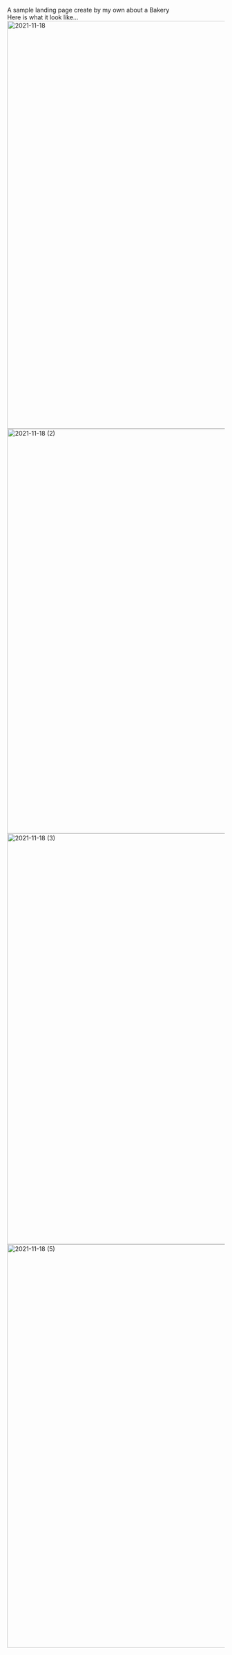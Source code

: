 A sample landing page create by my own about a Bakery <br>
Here is what it look like... <br>
<img width="945" alt="2021-11-18" src="https://user-images.githubusercontent.com/90989742/142482917-2c0230ae-160d-401f-93e7-6ca12a6d4424.png">
<img width="938" alt="2021-11-18 (2)" src="https://user-images.githubusercontent.com/90989742/142483119-3782eede-27db-4c81-ab36-262043306ef4.png">
<img width="952" alt="2021-11-18 (3)" src="https://user-images.githubusercontent.com/90989742/142483170-f5f32dc2-d3bd-4bcc-99e8-ecac29fdad1d.png">
<img width="935" alt="2021-11-18 (5)" src="https://user-images.githubusercontent.com/90989742/142483220-8b017b09-6e6d-4afa-8a3f-5c7c20bfcc1c.png">

